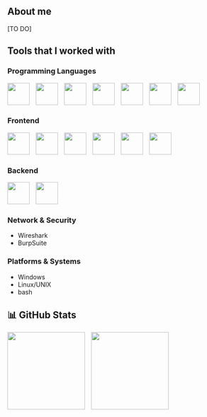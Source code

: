 ## About me
[TO DO]


## Tools that I worked with

### Programming Languages
<p align="left">
            
  <img src="https://cdn.jsdelivr.net/gh/devicons/devicon@latest/icons/python/python-original-wordmark.svg" style="width: 50px; height: 50px; margin-right: 10px;"/>
  <img src="https://cdn.jsdelivr.net/gh/devicons/devicon@latest/icons/java/java-original-wordmark.svg" style="width: 50px; height: 50px; margin-right: 10px;"/>
  <img src="https://cdn.jsdelivr.net/gh/devicons/devicon@latest/icons/typescript/typescript-original.svg" style="width: 50px; height: 50px; margin-right: 10px;" />
  <img src="https://cdn.jsdelivr.net/gh/devicons/devicon@latest/icons/javascript/javascript-original.svg" style="width: 50px; height: 50px; margin-right: 10px;"/>
  <img src="https://cdn.jsdelivr.net/gh/devicons/devicon@latest/icons/c/c-original.svg" style="width: 50px; height: 50px; margin-right: 10px;"/>
  <img src="https://cdn.jsdelivr.net/gh/devicons/devicon@latest/icons/cplusplus/cplusplus-original.svg" style="width: 50px; height: 50px; margin-right: 10px;"/>
  <img src="https://cdn.jsdelivr.net/gh/devicons/devicon@latest/icons/scala/scala-original-wordmark.svg" style="width: 50px; height: 50px; margin-right: 10px;"/>
          
          
</p>

### Frontend
<p align="left">
  <img src="https://cdn.jsdelivr.net/gh/devicons/devicon@latest/icons/react/react-original-wordmark.svg" style="width: 50px; height: 50px; margin-right: 10px;"/>
  <img src="https://cdn.jsdelivr.net/gh/devicons/devicon@latest/icons/nextjs/nextjs-original-wordmark.svg" style="width: 50px; height: 50px; margin-right: 10px;"/>  
  <img src="https://cdn.jsdelivr.net/gh/devicons/devicon@latest/icons/typescript/typescript-original.svg" style="width: 50px; height: 50px; margin-right: 10px;" />
  <img src="https://cdn.jsdelivr.net/gh/devicons/devicon@latest/icons/html5/html5-original-wordmark.svg" style="width: 50px; height: 50px; margin-right: 10px;"/>
  <img src="https://cdn.jsdelivr.net/gh/devicons/devicon@latest/icons/css3/css3-original-wordmark.svg" style="width: 50px; height: 50px; margin-right: 10px;"/>
  <img src="https://cdn.jsdelivr.net/gh/devicons/devicon@latest/icons/tailwindcss/tailwindcss-original-wordmark.svg" style="width: 50px; height: 50px; margin-right: 10px;"/>
</p>

### Backend
<p align="left">
  <img src="https://cdn.jsdelivr.net/gh/devicons/devicon@latest/icons/nodejs/nodejs-original-wordmark.svg" style="width: 50px; height: 50px; margin-right: 10px;"/>
  <img src="https://cdn.jsdelivr.net/gh/devicons/devicon@latest/icons/spring/spring-original-wordmark.svg" style="width: 50px; height: 50px; margin-right: 10px;"/>    
</p>

### Network & Security
- Wireshark
- BurpSuite

### Platforms & Systems
- Windows
- Linux/UNIX
- bash

## 📊 GitHub Stats
<p align="left">
   <img src="https://github-readme-stats.vercel.app/api?username=demicarata&show_icons=true&theme=gruvbox&cache_bust=12345" style="margin-right: 10px; height: 175px;" />
  <img src="https://github-readme-stats.vercel.app/api/top-langs/?username=demicarata&layout=compact&theme=gruvbox&cache_bust=12345" style="height: 175px;"/>
</p>

          

